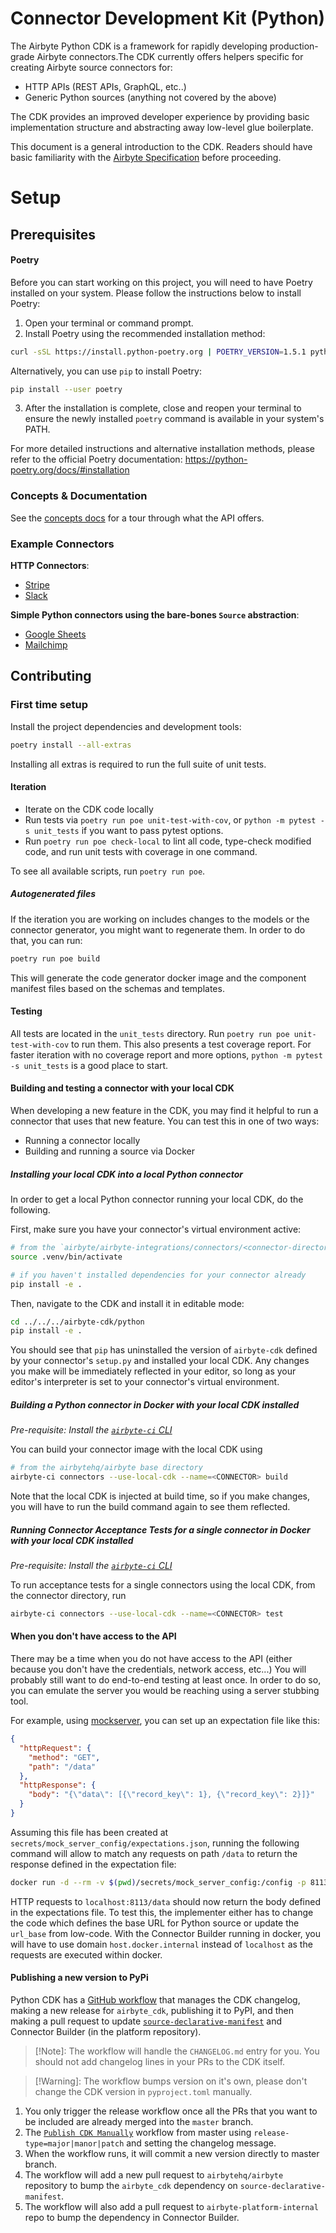 # Connector Development Kit \(Python\)

The Airbyte Python CDK is a framework for rapidly developing production-grade Airbyte connectors.The CDK currently offers helpers specific for creating Airbyte source connectors for:

- HTTP APIs \(REST APIs, GraphQL, etc..\)
- Generic Python sources \(anything not covered by the above\)

The CDK provides an improved developer experience by providing basic implementation structure and abstracting away low-level glue boilerplate.

This document is a general introduction to the CDK. Readers should have basic familiarity with the [Airbyte Specification](https://docs.airbyte.com/understanding-airbyte/airbyte-protocol/) before proceeding.

# Setup

## Prerequisites

#### Poetry

Before you can start working on this project, you will need to have Poetry installed on your system. Please follow the instructions below to install Poetry:

1. Open your terminal or command prompt.
2. Install Poetry using the recommended installation method:

```bash
curl -sSL https://install.python-poetry.org | POETRY_VERSION=1.5.1 python3 -
```

Alternatively, you can use `pip` to install Poetry:

```bash
pip install --user poetry
```

3. After the installation is complete, close and reopen your terminal to ensure the newly installed `poetry` command is available in your system's PATH.

For more detailed instructions and alternative installation methods, please refer to the official Poetry documentation: https://python-poetry.org/docs/#installation

### Concepts & Documentation

See the [concepts docs](docs/concepts/) for a tour through what the API offers.

### Example Connectors

**HTTP Connectors**:

- [Stripe](https://github.com/airbytehq/airbyte/blob/master/airbyte-integrations/connectors/source-stripe/source_stripe/source.py)
- [Slack](https://github.com/airbytehq/airbyte/blob/master/airbyte-integrations/connectors/source-slack/source_slack/source.py)

**Simple Python connectors using the bare-bones `Source` abstraction**:

- [Google Sheets](https://github.com/airbytehq/airbyte/blob/master/airbyte-integrations/connectors/source-google-sheets/google_sheets_source/google_sheets_source.py)
- [Mailchimp](https://github.com/airbytehq/airbyte/blob/master/airbyte-integrations/connectors/source-mailchimp/source_mailchimp/source.py)

## Contributing

### First time setup

Install the project dependencies and development tools:

```bash
poetry install --all-extras
```

Installing all extras is required to run the full suite of unit tests.

#### Iteration

- Iterate on the CDK code locally
- Run tests via `poetry run poe unit-test-with-cov`, or `python -m pytest -s unit_tests` if you want to pass pytest options.
- Run `poetry run poe check-local` to lint all code, type-check modified code, and run unit tests with coverage in one command.

To see all available scripts, run `poetry run poe`.

##### Autogenerated files

If the iteration you are working on includes changes to the models or the connector generator, you might want to regenerate them. In order to do that, you can run:

```bash
poetry run poe build
```

This will generate the code generator docker image and the component manifest files based on the schemas and templates.

#### Testing

All tests are located in the `unit_tests` directory. Run `poetry run poe unit-test-with-cov` to run them. This also presents a test coverage report. For faster iteration with no coverage report and more options, `python -m pytest -s unit_tests` is a good place to start.

#### Building and testing a connector with your local CDK

When developing a new feature in the CDK, you may find it helpful to run a connector that uses that new feature. You can test this in one of two ways:

- Running a connector locally
- Building and running a source via Docker

##### Installing your local CDK into a local Python connector

In order to get a local Python connector running your local CDK, do the following.

First, make sure you have your connector's virtual environment active:

```bash
# from the `airbyte/airbyte-integrations/connectors/<connector-directory>` directory
source .venv/bin/activate

# if you haven't installed dependencies for your connector already
pip install -e .
```

Then, navigate to the CDK and install it in editable mode:

```bash
cd ../../../airbyte-cdk/python
pip install -e .
```

You should see that `pip` has uninstalled the version of `airbyte-cdk` defined by your connector's `setup.py` and installed your local CDK. Any changes you make will be immediately reflected in your editor, so long as your editor's interpreter is set to your connector's virtual environment.

##### Building a Python connector in Docker with your local CDK installed

_Pre-requisite: Install the [`airbyte-ci` CLI](https://github.com/airbytehq/airbyte/blob/master/airbyte-ci/connectors/pipelines/README.md)_

You can build your connector image with the local CDK using

```bash
# from the airbytehq/airbyte base directory
airbyte-ci connectors --use-local-cdk --name=<CONNECTOR> build
```

Note that the local CDK is injected at build time, so if you make changes, you will have to run the build command again to see them reflected.

##### Running Connector Acceptance Tests for a single connector in Docker with your local CDK installed

_Pre-requisite: Install the [`airbyte-ci` CLI](https://github.com/airbytehq/airbyte/blob/master/airbyte-ci/connectors/pipelines/README.md)_

To run acceptance tests for a single connectors using the local CDK, from the connector directory, run

```bash
airbyte-ci connectors --use-local-cdk --name=<CONNECTOR> test
```

#### When you don't have access to the API

There may be a time when you do not have access to the API (either because you don't have the credentials, network access, etc...) You will probably still want to do end-to-end testing at least once. In order to do so, you can emulate the server you would be reaching using a server stubbing tool.

For example, using [mockserver](https://www.mock-server.com/), you can set up an expectation file like this:

```json
{
  "httpRequest": {
    "method": "GET",
    "path": "/data"
  },
  "httpResponse": {
    "body": "{\"data\": [{\"record_key\": 1}, {\"record_key\": 2}]}"
  }
}
```

Assuming this file has been created at `secrets/mock_server_config/expectations.json`, running the following command will allow to match any requests on path `/data` to return the response defined in the expectation file:

```bash
docker run -d --rm -v $(pwd)/secrets/mock_server_config:/config -p 8113:8113 --env MOCKSERVER_LOG_LEVEL=TRACE --env MOCKSERVER_SERVER_PORT=8113 --env MOCKSERVER_WATCH_INITIALIZATION_JSON=true --env MOCKSERVER_PERSISTED_EXPECTATIONS_PATH=/config/expectations.json --env MOCKSERVER_INITIALIZATION_JSON_PATH=/config/expectations.json mockserver/mockserver:5.15.0
```

HTTP requests to `localhost:8113/data` should now return the body defined in the expectations file. To test this, the implementer either has to change the code which defines the base URL for Python source or update the `url_base` from low-code. With the Connector Builder running in docker, you will have to use domain `host.docker.internal` instead of `localhost` as the requests are executed within docker.

#### Publishing a new version to PyPi

Python CDK has a
[GitHub workflow](https://github.com/airbytehq/airbyte/actions/workflows/publish-cdk-command-manually.yml)
that manages the CDK changelog, making a new release for `airbyte_cdk`, publishing it to PyPI, and then making a pull request to update
[`source-declarative-manifest`](https://github.com/airbytehq/airbyte/tree/master/airbyte-integrations/connectors/source-declarative-manifest)
and Connector Builder (in the platform repository).

> [!Note]: The workflow will handle the `CHANGELOG.md` entry for you. You should
> not add changelog lines in your PRs to the CDK itself.

> [!Warning]: The workflow bumps version on it's own, please don't change the
> CDK version in `pyproject.toml` manually.

1. You only trigger the release workflow once all the PRs that you want to be included are already merged into the `master` branch.
2. The [`Publish CDK Manually`](https://github.com/airbytehq/airbyte/actions/workflows/publish-cdk-command-manually.yml) workflow from master using `release-type=major|manor|patch` and setting the changelog message.
3. When the workflow runs, it will commit a new version directly to master
  branch.
4. The workflow will add a new pull request to `airbytehq/airbyte` repository to
  bump the `airbyte_cdk` dependency on `source-declarative-manifest`.
5. The workflow will also add a pull request to `airbyte-platform-internal`
  repo to bump the dependency in Connector Builder.
